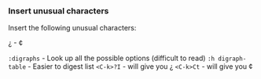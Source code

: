 ### Insert unusual characters

Insert the following unusual characters:

¿ - ¢

`:digraphs` - Look up all the possible options (difficult to read)
`:h digraph-table` - Easier to digest list
`<C-k>?I` - will give you ¿
`<C-k>Ct` - will give you ¢
